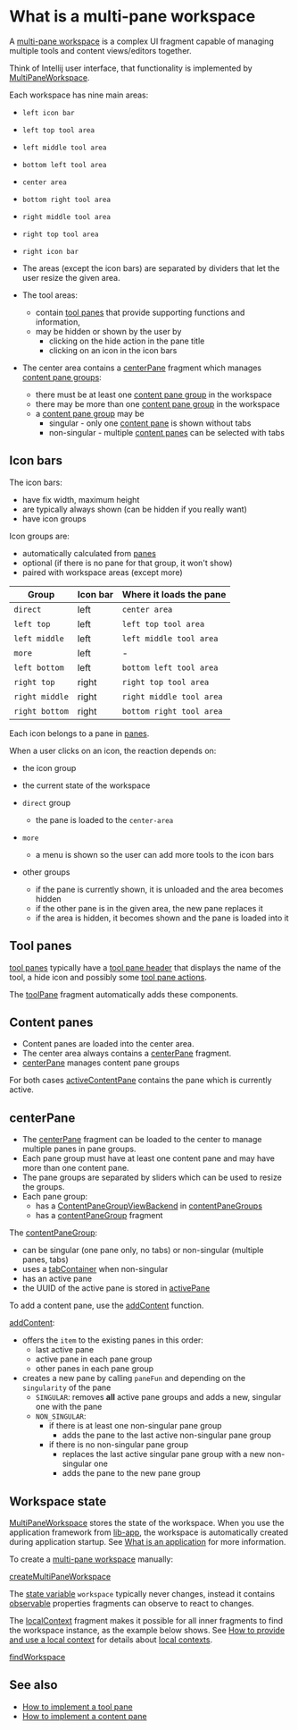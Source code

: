 # What is a multi-pane workspace

A [multi-pane workspace](def://) is a complex UI fragment capable of managing multiple
tools and content views/editors together.

Think of Intellij user interface, that functionality is implemented by [MultiPaneWorkspace](class://).

Each workspace has nine main areas:

- `left icon bar`
- `left top tool area`
- `left middle tool area`
- `bottom left tool area`
- `center area`
- `bottom right tool area`
- `right middle tool area`
- `right top tool area`
- `right icon bar`

- The areas (except the icon bars) are separated by dividers that let the user resize the given area.
- The tool areas:
    - contain [tool panes](def://) that provide supporting functions and information,
    - may be hidden or shown by the user by
        - clicking on the hide action in the pane title
        - clicking on an icon in the icon bars
- The center area contains a [centerPane](fragment://) fragment which manages [content pane groups](def://):
    - there must be at least one [content pane group](def://) in the workspace
    - there may be more than one [content pane group](def://) in the workspace
    - a [content pane group](def://) may be
      - singular - only one [content pane](def://) is shown without tabs
      - non-singular - multiple [content panes](def://) can be selected with tabs

## Icon bars

The icon bars:

- have fix width, maximum height
- are typically always shown (can be hidden if you really want)
- have icon groups

Icon groups are:

- automatically calculated from [panes](property://MultiPaneWorkspace)
- optional (if there is no pane for that group, it won't show)
- paired with workspace areas (except more)

| Group          | Icon bar | Where it loads the pane  |
|----------------|----------|--------------------------|
| `direct`       | left     | `center area`            |
| `left top`     | left     | `left top tool area`     |
| `left middle`  | left     | `left middle tool area`  |
| `more`         | left     | -                        |
| `left bottom`  | left     | `bottom left tool area`  |
| `right top`    | right    | `right top tool area`    |
| `right middle` | right    | `right middle tool area` |
| `right bottom` | right    | `bottom right tool area` |

Each icon belongs to a pane in [panes](property://MultiPaneWorkspace).

When a user clicks on an icon, the reaction depends on:

- the icon group
- the current state of the workspace

- `direct` group
    - the pane is loaded to the `center-area`
- `more`
    - a menu is shown so the user can add more tools to the icon bars
- other groups
    - if the pane is currently shown, it is unloaded and the area becomes hidden
    - if the other pane is in the given area, the new pane replaces it
    - if the area is hidden, it becomes shown and the pane is loaded into it

## Tool panes

[tool panes](def://) typically have a [tool pane header](def://) that displays
the name of the tool, a hide icon and possibly some [tool pane actions](def://). 

The [toolPane](fragment://) fragment automatically adds these components.

## Content panes

- Content panes are loaded into the center area.
- The center area always contains a [centerPane](fragment://) fragment.
- [centerPane](fragment://) manages content pane groups

For both cases [activeContentPane](property://MultiPaneWorkspace) contains the pane which is currently active.

## centerPane

- The [centerPane](fragment://) fragment can be loaded to the center to manage multiple panes in pane groups.
- Each pane group must have at least one content pane and may have more than one content pane.
- The pane groups are separated by sliders which can be used to resize the groups.
- Each pane group:
  - has a [ContentPaneGroupViewBackend](class://) in [contentPaneGroups](property://MultiPaneWorkspace)
  - has a [contentPaneGroup](fragment://) fragment

The [contentPaneGroup](fragment://):
  - can be singular (one pane only, no tabs) or non-singular (multiple panes, tabs)
  - uses a [tabContainer](fragment://) when non-singular
  - has an active pane
  - the UUID of the active pane is stored in [activePane](property://ContentPaneGroupViewBackend)

To add a content pane, use the [addContent](function://MultiPaneWorkspace) function.

[addContent](function://MultiPaneWorkspace):
- offers the `item` to the existing panes in this order:
  - last active pane
  - active pane in each pane group
  - other panes in each pane group
- creates a new pane by calling `paneFun` and depending on the `singularity` of the pane
  - `SINGULAR`: removes **all** active pane groups and adds a new, singular one with the pane
  - `NON_SINGULAR`:
    - if there is at least one non-singular pane group
      - adds the pane to the last active non-singular pane group
    - if there is no non-singular pane group
      - replaces the last active singular pane group with a new non-singular one
      - adds the pane to the new pane group

## Workspace state

[MultiPaneWorkspace](class://) stores the state of the workspace. When you use the application
framework from [lib-app](def://), the workspace is automatically created during application startup.
See [What is an application](guide://) for more information.

To create a [multi-pane workspace](def://) manually:

[createMultiPaneWorkspace](example://multiPaneWorkspaceExamples)

The [state variable](def://) `workspace` typically never changes, instead it contains [observable](def://) properties
fragments can observe to react to changes.

The [localContext](fragment://) fragment makes it possible for all inner fragments to find the workspace instance, 
as the example below shows. See [How to provide and use a local context](guide://) for details about [local contexts](def://).

[findWorkspace](example://multiPaneWorkspaceExamples)

## See also

- [How to implement a tool pane](guide://)
- [How to implement a content pane](guide://)